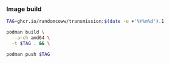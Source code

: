 ### Image build

```bash
TAG=ghcr.io/randomcoww/transmission:$(date -u +'%Y%m%d').1

podman build \
  --arch amd64 \
  -t $TAG . && \

podman push $TAG
```
